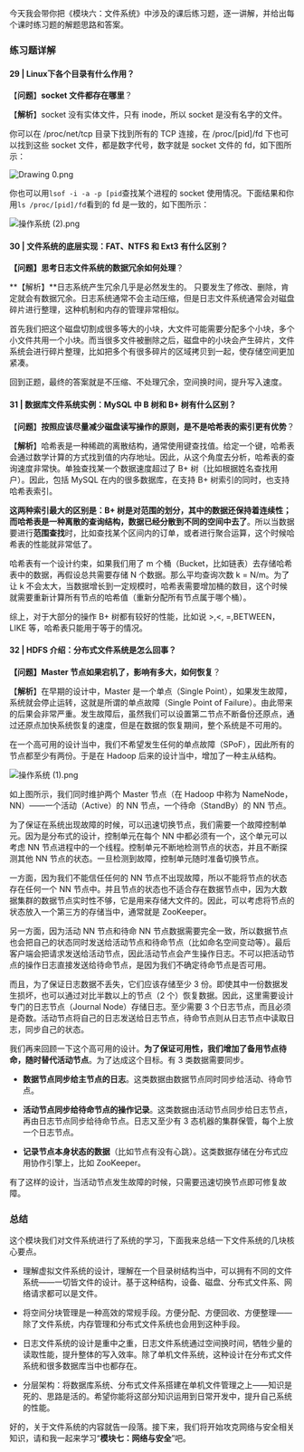 今天我会带你把《模块六：文件系统》中涉及的课后练习题，逐一讲解，并给出每个课时练习题的解题思路和答案。

### 练习题详解

#### 29 | Linux下各个目录有什么作用？

【**问题**】**socket 文件都存在哪里**？

【**解析**】socket 没有实体文件，只有 inode，所以 socket 是没有名字的文件。

你可以在 /proc/net/tcp 目录下找到所有的 TCP 连接，在 /proc/\[pid\]/fd 下也可以找到这些 socket 文件，都是数字代号，数字就是 socket 文件的 fd，如下图所示：

![Drawing 0.png](https://s0.lgstatic.com/i/image2/M01/04/C2/Cip5yF_1k1CAEQSEAAIEojLbG2I362.png)

你也可以用`lsof -i -a -p [pid`查找某个进程的 socket 使用情况。下面结果和你用`ls /proc/[pid]/fd`看到的 fd 是一致的，如下图所示：

![操作系统 (2).png](https://s0.lgstatic.com/i/image/M00/8C/DF/Ciqc1F_1k1iAfL9JAAUoAKqNqrU408.png)

#### 30 | 文件系统的底层实现：FAT、NTFS 和 Ext3 有什么区别？

**【问题】思考日志文件系统的数据冗余如何处理**？

\*\*【解析】\*\*日志系统产生冗余几乎是必然发生的。 只要发生了修改、删除，肯定就会有数据冗余。日志系统通常不会主动压缩，但是日志文件系统通常会对磁盘碎片进行整理，这种机制和内存的管理非常相似。

首先我们把这个磁盘切割成很多等大的小块，大文件可能需要分配多个小块，多个小文件共用一个小块。而当很多文件被删除之后，磁盘中的小块会产生碎片，文件系统会进行碎片整理，比如把多个有很多碎片的区域拷贝到一起，使存储空间更加紧凑。

回到正题，最终的答案就是不压缩、不处理冗余，空间换时间，提升写入速度。

#### 31 | 数据库文件系统实例：MySQL 中 B 树和 B+ 树有什么区别？

【**问题**】**按照应该尽量减少磁盘读写操作的原则，是不是哈希表的索引更有优势**？

【**解析**】哈希表是一种稀疏的离散结构，通常使用键查找值。给定一个键，哈希表会通过数学计算的方式找到值的内存地址。因此，从这个角度去分析，哈希表的查询速度非常快。单独查找某一个数据速度超过了 B+ 树（比如根据姓名查找用户）。因此，包括 MySQL 在内的很多数据库，在支持 B+ 树索引的同时，也支持哈希表索引。

**这两种索引最大的区别是：B+ 树是对范围的划分，其中的数据还保持着连续性；而哈希表是一种离散的查询结构，数据已经分散到不同的空间中去了**。所以当数据要进行**范围查找**时，比如查找某个区间内的订单，或者进行聚合运算，这个时候哈希表的性能就非常低了。

哈希表有一个设计约束，如果我们用了 m 个桶（Bucket，比如链表）去存储哈希表中的数据，再假设总共需要存储 N 个数据。那么平均查询次数 k = N/m。为了让 k 不会太大，当数据增长到一定规模时，哈希表需要增加桶的数目，这个时候就需要重新计算所有节点的哈希值（重新分配所有节点属于哪个桶）。

综上，对于大部分的操作 B+ 树都有较好的性能，比如说 >,<, =,BETWEEN，LIKE 等，哈希表只能用于等于的情况。

#### 32 | HDFS 介绍：分布式文件系统是怎么回事？

**【问题】Master 节点如果宕机了，影响有多大，如何恢复**？

【**解析**】在早期的设计中，Master 是一个单点（Single Point），如果发生故障，系统就会停止运转，这就是所谓的单点故障（Single Point of Failure）。由此带来的后果会非常严重。发生故障后，虽然我们可以设置第二节点不断备份还原点，通过还原点加快系统恢复的速度，但是在数据的恢复期间，整个系统是不可用的。

在一个高可用的设计当中，我们不希望发生任何的单点故障（SPoF），因此所有的节点都至少有两份。于是在 Hadoop 后来的设计当中，增加了一种主从结构。

![操作系统 (1).png](https://s0.lgstatic.com/i/image/M00/8C/EB/CgqCHl_1k2eAEVJTAAE0WCtVV3o533.png)

如上图所示，我们同时维护两个 Master 节点（在 Hadoop 中称为 NameNode，NN）——一个活动（Active）的 NN 节点，一个待命（StandBy）的 NN 节点。

为了保证在系统出现故障的时候，可以迅速切换节点，我们需要一个故障控制单元。因为是分布式的设计，控制单元在每个 NN 中都必须有一个，这个单元可以考虑 NN 节点进程中的一个线程。控制单元不断地检测节点的状态，并且不断探测其他 NN 节点的状态。一旦检测到故障，控制单元随时准备切换节点。

一方面，因为我们不能信任任何的 NN 节点不出现故障，所以不能将节点的状态存在任何一个 NN 节点中。并且节点的状态也不适合存在数据节点中，因为大数据集群的数据节点实时性不够，它是用来存储大文件的。因此，可以考虑将节点的状态放入一个第三方的存储当中，通常就是 ZooKeeper。

另一方面，因为活动 NN 节点和待命 NN 节点数据需要完全一致，所以数据节点也会把自己的状态同时发送给活动节点和待命节点（比如命名空间变动等）。最后客户端会把请求发送给活动节点，因此活动节点会产生操作日志。不可以把活动节点的操作日志直接发送给待命节点，是因为我们不确定待命节点是否可用。

而且，为了保证日志数据不丢失，它们应该存储至少 3 份。即使其中一份数据发生损坏，也可以通过对比半数以上的节点（2 个）恢复数据。因此，这里需要设计专门的日志节点（Journal Node）存储日志。至少需要 3 个日志节点，而且必须是奇数。活动节点将自己的日志发送给日志节点，待命节点则从日志节点中读取日志，同步自己的状态。

我们再来回顾一下这个高可用的设计。**为了保证可用性，我们增加了备用节点待命，随时替代活动节点**。为了达成这个目标。有 3 类数据需要同步。

*   **数据节点同步给主节点的日志**。这类数据由数据节点同时同步给活动、待命节点。
    
*   **活动节点同步给待命节点的操作记录**。这类数据由活动节点同步给日志节点，再由日志节点同步给待命节点。日志又至少有 3 态机器的集群保管，每个上放一个日志节点。
    
*   **记录节点本身状态的数据**（比如节点有没有心跳）。这类数据存储在分布式应用协作引擎上，比如 ZooKeeper。
    

有了这样的设计，当活动节点发生故障的时候，只需要迅速切换节点即可修复故障。

### 总结

这个模块我们对文件系统进行了系统的学习，下面我来总结一下文件系统的几块核心要点。

*   理解虚拟文件系统的设计，理解在一个目录树结构当中，可以拥有不同的文件系统——一切皆文件的设计。基于这种结构，设备、磁盘、分布式文件系、网络请求都可以是文件。
    
*   将空间分块管理是一种高效的常规手段。方便分配、方便回收、方便整理——除了文件系统，内存管理和分布式文件系统也会用到这种手段。
    
*   日志文件系统的设计是重中之重，日志文件系统通过空间换时间，牺牲少量的读取性能，提升整体的写入效率。除了单机文件系统，这种设计在分布式文件系统和很多数据库当中也都存在。
    
*   分层架构：将数据库系统、分布式文件系搭建在单机文件管理之上——知识是死的、思路是活的。希望你能将这部分知识运用到日常开发中，提升自己系统的性能。
    

好的，关于文件系统的内容就告一段落。接下来，我们将开始攻克网络与安全相关知识，请和我一起来学习“**模块七：网络与安全**”吧。